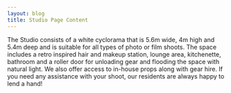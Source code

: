 ```yaml
---
layout: blog
title: Studio Page Content
---
```

The Studio consists of a white cyclorama that is 5.6m wide, 4m high and 5.4m deep and is suitable for all types of photo or film shoots. The space includes a retro inspired hair and makeup station, lounge area, kitchenette, bathroom and a roller door for unloading gear and flooding the space with natural light. We also offer access to in-house props along with gear hire. If you need any assistance with your shoot, our residents are always happy to lend a hand!